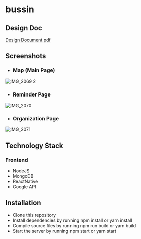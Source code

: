 # bussin

## Design Doc
[Design Document.pdf](https://github.com/bussin-app/bussin/files/7214324/Design.Document.pdf)


## Screenshots

- ### Map (Main Page)
![IMG_2069 2](https://user-images.githubusercontent.com/56353800/134434431-b399a4ad-cb26-4db8-b0ec-ce7f8a2ae0ea.PNG)

- ### Reminder Page
![IMG_2070](https://user-images.githubusercontent.com/56353800/134434434-91485f60-ef3f-418b-92c2-1abf86dcb52b.JPG)

- ### Organization Page
![IMG_2071](https://user-images.githubusercontent.com/56353800/134434443-2c9f3f55-0769-4957-841e-8f7754d54aa1.JPG)

## Technology Stack
### Frontend
- NodeJS
- MongoDB
- ReactNative
- Google API


## Installation
- Clone this repository
- Install dependencies by running npm install or yarn install
- Compile source files by running npm run build or yarn build
- Start the server by running npm start or yarn start
